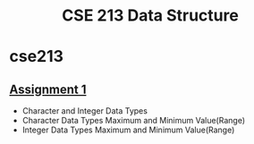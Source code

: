 <h1 align="center">
  CSE 213 Data Structure 
</h1>

# cse213
## [Assignment 1](https://github.com/163432577/cse213/tree/main/Assignment%201)
* Character and Integer Data Types
* Character Data Types Maximum and Minimum Value(Range)
* Integer Data Types Maximum and Minimum Value(Range)
